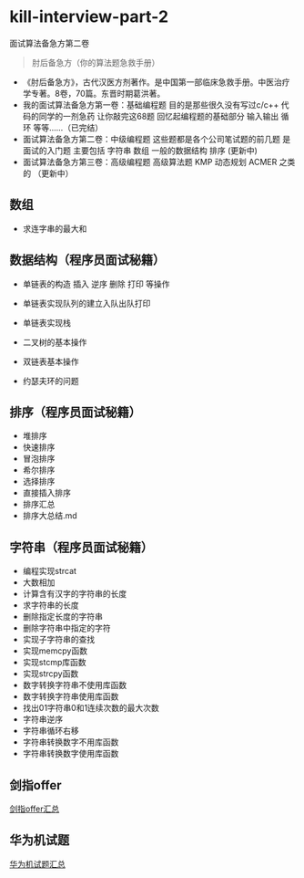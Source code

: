 # kill-interview-part-2
面试算法备急方第二卷

> 肘后备急方（你的算法题急救手册）

* 《肘后备急方》，古代汉医方剂著作。是中国第一部临床急救手册。中医治疗学专著。8卷，70篇。东晋时期葛洪著。
* 我的面试算法备急方第一卷：基础编程题 目的是那些很久没有写过c/c++ 代码的同学的一剂急药 让你敲完这68题 回忆起编程题的基础部分 输入输出 循环 等等……（已完结）
* 面试算法备急方第二卷：中级编程题 这些题都是各个公司笔试题的前几题 是面试的入门题 主要包括 字符串 数组 一般的数据结构 排序 (更新中)
* 面试算法备急方第三卷：高级编程题 高级算法题 KMP 动态规划 ACMER 之类的 （更新中）

## 数组

* 求连字串的最大和

## 数据结构（程序员面试秘籍）

* 单链表的构造 插入 逆序 删除 打印 等操作

* 单链表实现队列的建立入队出队打印

* 单链表实现栈

* 二叉树的基本操作

* 双链表基本操作

* 约瑟夫环的问题

## 排序（程序员面试秘籍）

* 堆排序
* 快速排序
* 冒泡排序
* 希尔排序
* 选择排序
* 直接插入排序
* 排序汇总
* 排序大总结.md

## 字符串（程序员面试秘籍）

* 编程实现strcat
* 大数相加
* 计算含有汉字的字符串的长度
* 求字符串的长度
* 删除指定长度的字符串
* 删除字符串中指定的字符
* 实现子字符串的查找
* 实现memcpy函数
* 实现stcmp库函数
* 实现strcpy函数
* 数字转换字符串不使用库函数
* 数字转换字符串使用库函数
* 找出01字符串0和1连续次数的最大次数
* 字符串逆序
* 字符串循环右移
* 字符串转换数字不用库函数
* 字符串转换数字使用库函数

## 剑指offer

[剑指offer汇总]([kill-interview-part-2](https://github.com/zhuyaguang/kill-interview-part-2)/[剑指offer](https://github.com/zhuyaguang/kill-interview-part-2/tree/master/%E5%89%91%E6%8C%87offer)/**剑指offer汇总.md**)

## 华为机试题

[华为机试题汇总]([kill-interview-part-2](https://github.com/zhuyaguang/kill-interview-part-2)/[华为机试题](https://github.com/zhuyaguang/kill-interview-part-2/tree/master/%E5%8D%8E%E4%B8%BA%E6%9C%BA%E8%AF%95%E9%A2%98)/**华为机试题.md**)





